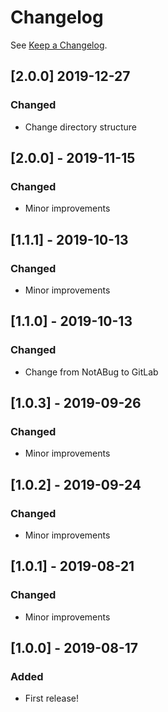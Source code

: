 # Changelog

See [Keep a Changelog](http://keepachangelog.com/).

## [2.0.0] 2019-12-27
### Changed
- Change directory structure

## [2.0.0] - 2019-11-15
### Changed
- Minor improvements

## [1.1.1] - 2019-10-13
### Changed
- Minor improvements

## [1.1.0] - 2019-10-13
### Changed
- Change from NotABug to GitLab

## [1.0.3] - 2019-09-26
### Changed
- Minor improvements

## [1.0.2] - 2019-09-24
### Changed
- Minor improvements

## [1.0.1] - 2019-08-21
### Changed
- Minor improvements

## [1.0.0] - 2019-08-17
### Added
- First release!
